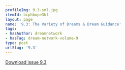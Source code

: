 ```yaml
---
profileImg: 9.3-sml.jpg
itemId: bcphbope3kf
layout: page
name: '9.3: The Variety of Dreams & Dream Guidance'
tags:
- hasAuthor: dreamnetwork
- hasTag: dream-network-volume-9
type: post
urlSlug: '9.3'
---
```

<a href="../files/pdfs/Volume_9/9.3-Dream-Network-Journal_Volume-9_No-3.pdf" download="">Download issue 9.3</a>